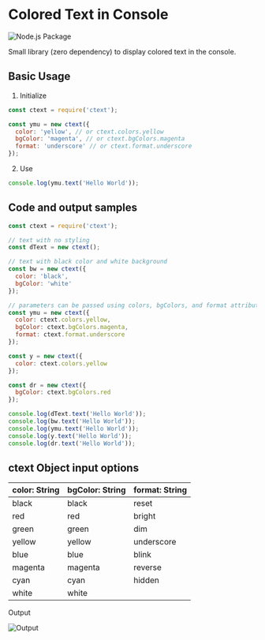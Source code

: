 # Colored Text in Console

![Node.js Package](https://github.com/shekharmayank/ctext/workflows/Node.js%20Package/badge.svg)

Small library (zero dependency) to display colored text in the console.

## Basic Usage

1. Initialize
```js
const ctext = require('ctext');

const ymu = new ctext({
  color: 'yellow', // or ctext.colors.yellow
  bgColor: 'magenta', // or ctext.bgColors.magenta
  format: 'underscore' // or ctext.format.underscore
});
```
2. Use
```js
console.log(ymu.text('Hello World'));
```

## Code and output samples

```js
const ctext = require('ctext');

// text with no styling
const dText = new ctext();

// text with black color and white background
const bw = new ctext({
  color: 'black', 
  bgColor: 'white'
});

// parameters can be passed using colors, bgColors, and format attributes
const ymu = new ctext({
  color: ctext.colors.yellow,
  bgColor: ctext.bgColors.magenta,
  format: ctext.format.underscore
});

const y = new ctext({
  color: ctext.colors.yellow
});

const dr = new ctext({
  bgColor: ctext.bgColors.red
});

console.log(dText.text('Hello World'));
console.log(bw.text('Hello World'));
console.log(ymu.text('Hello World'));
console.log(y.text('Hello World'));
console.log(dr.text('Hello World'));
```

## ctext Object input options

| color: String | bgColor: String | format: String |
|---------------|-----------------|----------------|
| black         | black           | reset          |
| red           | red             | bright         |
| green         | green           | dim            |
| yellow        | yellow          | underscore     |
| blue          | blue            | blink          |
| magenta       | magenta         | reverse        |
| cyan          | cyan            | hidden         |
| white         | white           |                |

Output

![Output](./assets/colord.PNG)
